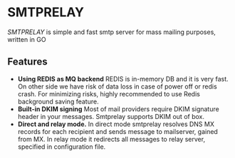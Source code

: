 # SMTPRELAY
*SMTPRELAY* is simple and fast smtp server for mass mailing purposes, written in GO
## Features
* **Using REDIS as MQ backend**
    REDIS is in-memory DB and it is very fast. On other side we have risk of data loss in case of power off 
    or redis crash. For minimizing risks, highly recommended to use Redis background saving feature.
* **Built-in DKIM signing**
    Most of mail providers require DKIM signature header in your messages. Smtprelay supports DKIM out of box.   
* **Direct and relay mode.** 
    In direct mode smtprelay resolves DNS MX records for each recipient and sends message to mailserver, 
    gained from MX. In relay mode it redirects all messages to relay server, specified in configuration file.
    
